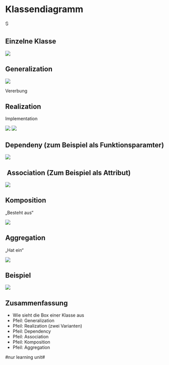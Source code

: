 # Klassendiagramm
🔃

## Einzelne Klasse
![][image-1]


## Generalization

![][image-2]

Vererbung

## Realization

Implementation

![][image-3]
![][image-4]

## Dependeny (zum Beispiel als Funktionsparamter)

![][image-5]

##  Association (Zum Beispiel als Attribut)

![][image-6]

## Komposition

„Besteht aus“

![][image-7]

## Aggregation

„Hat ein“

![][image-8]


## Beispiel

![][image-9]


## Zusammenfassung
- Wie sieht die Box einer Klasse aus
- Pfeil: Generalization
- Pfeil: Realization (zwei Varianten)
- Pfeil: Dependency
- Pfeil: Association
- Pfeil: Komposition
- Pfeil: Aggregation

[image-1]:	assets/DraggedImage.tiff
[image-2]:	assets/DraggedImage-1.tiff
[image-3]:	assets/DraggedImage-2.tiff
[image-4]:	assets/DraggedImage-3.tiff
[image-5]:	assets/DraggedImage-4.tiff
[image-6]:	assets/DraggedImage-5.tiff
[image-7]:	assets/Bildschirm%C2%ADfoto%202023-01-15%20um%2014.50.01.png
[image-8]:	assets/Bildschirm%C2%ADfoto%202023-01-15%20um%2014.50.27.png
[image-9]:	assets/DraggedImage-6.tiff

#nur learning unit#